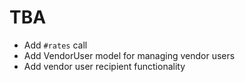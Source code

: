 # TBA

- Add `#rates` call
- Add VendorUser model for managing vendor users
- Add vendor user recipient functionality
